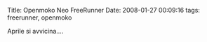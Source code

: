 Title: Openmoko Neo FreeRunner
Date:  2008-01-27 00:09:16
tags: freerunner, openmoko

Aprile si avvicina....

<center><object width="480" height="385"><param name="movie" value="http://www.youtube.com/v/k-qu_jy-HuA?fs=1&amp;hl=it_IT"></param><param name="allowFullScreen" value="true"></param><param name="allowscriptaccess" value="always"></param><embed src="http://www.youtube.com/v/k-qu_jy-HuA?fs=1&amp;hl=it_IT" type="application/x-shockwave-flash" allowscriptaccess="always" allowfullscreen="true" width="480" height="385"></embed></object></center>

